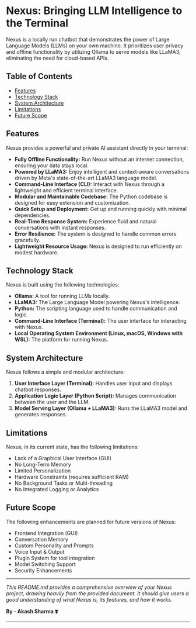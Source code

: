 # Nexus: Bringing LLM Intelligence to the Terminal

Nexus is a locally run chatbot that demonstrates the power of Large Language Models (LLMs) on your own machine. It prioritizes user privacy and offline functionality by utilizing Ollama to serve models like LLaMA3, eliminating the need for cloud-based APIs.

## Table of Contents

* [   Features   ](#features)
* [   Technology Stack   ](#technology-stack)
* [   System Architecture   ](#system-architecture)
* [   Limitations   ](#limitations)
* [   Future Scope   ](#future-scope)

## Features

Nexus provides a powerful and private AI assistant directly in your terminal:

* **Fully Offline Functionality:** Run Nexus without an internet connection, ensuring your data stays local.
* **Powered by LLaMA3:** Enjoy intelligent and context-aware conversations driven by Meta's state-of-the-art LLaMA3 language model.
* **Command-Line Interface (CLI):** Interact with Nexus through a lightweight and efficient terminal interface.
* **Modular and Maintainable Codebase:** The Python codebase is designed for easy extension and customization.
* **Quick Setup and Deployment:** Get up and running quickly with minimal dependencies.
* **Real-Time Response System:** Experience fluid and natural conversations with instant responses.
* **Error Resilience:** The system is designed to handle common errors gracefully.
* **Lightweight Resource Usage:** Nexus is designed to run efficiently on modest hardware.

## Technology Stack

Nexus is built using the following technologies:

* **Ollama:** A tool for running LLMs locally.
* **LLaMA3:** The Large Language Model powering Nexus's intelligence.
* **Python:** The scripting language used to handle communication and logic.
* **Command-Line Interface (Terminal):** The user interface for interacting with Nexus.
* **Local Operating System Environment (Linux, macOS, Windows with WSL):** The platform for running Nexus.

## System Architecture

Nexus follows a simple and modular architecture:

1.  **User Interface Layer (Terminal):** Handles user input and displays chatbot responses.
2.  **Application Logic Layer (Python Script):** Manages communication between the user and the LLM.
3.  **Model Serving Layer (Ollama + LLaMA3):** Runs the LLaMA3 model and generates responses.

## Limitations

Nexus, in its current state, has the following limitations:

* Lack of a Graphical User Interface (GUI)
* No Long-Term Memory
* Limited Personalization
* Hardware Constraints (requires sufficient RAM)
* No Background Tasks or Multi-threading
* No Integrated Logging or Analytics

## Future Scope

The following enhancements are planned for future versions of Nexus:

* Frontend Integration (GUI)
* Conversation Memory
* Custom Personality and Prompts
* Voice Input & Output
* Plugin System for tool integration
* Model Switching Support
* Security Enhancements

---

*This README.md provides a comprehensive overview of your Nexus project, drawing heavily from the provided document. It should give users a good understanding of what Nexus is, its features, and how it works.*

**By - Akash Sharma ❣️**

---
